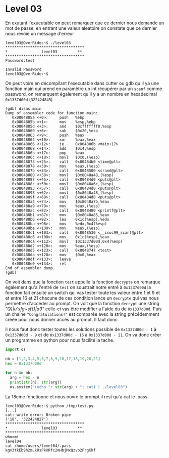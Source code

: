 
# Level 03

En exutant l'exucutable on peut remarquer que ce dernier nous demande un mot de passe, en entrant une valeur aleatoire on constate que ce dernier nous revoie un message d'erreur 
```
level03@OverRide:~$ ./level03 
***********************************
*               level03         **
***********************************
Password:test

Invalid Password
level03@OverRide:~$ 
```
On peut voire en décompilant l'executable dans cutter ou gdb qu'il ya une fonction main qui prend en paramètre un int récupérer par un `scanf` comme password, on remarquent également qu'il y a un nombre en hexadecimal `0x1337d00d` (`322424845`) 
```
(gdb) disas main 
Dump of assembler code for function main:
   0x0804885a <+0>:     push   %ebp
   0x0804885b <+1>:     mov    %esp,%ebp
   0x0804885d <+3>:     and    $0xfffffff0,%esp
   0x08048860 <+6>:     sub    $0x20,%esp
   0x08048863 <+9>:     push   %eax
   0x08048864 <+10>:    xor    %eax,%eax
   0x08048866 <+12>:    je     0x804886b <main+17>
   0x08048868 <+14>:    add    $0x4,%esp
   0x0804886b <+17>:    pop    %eax
   0x0804886c <+18>:    movl   $0x0,(%esp)
   0x08048873 <+25>:    call   0x80484b0 <time@plt>
   0x08048878 <+30>:    mov    %eax,(%esp)
   0x0804887b <+33>:    call   0x8048500 <srand@plt>
   0x08048880 <+38>:    movl   $0x8048a48,(%esp)
   0x08048887 <+45>:    call   0x80484d0 <puts@plt>
   0x0804888c <+50>:    movl   $0x8048a6c,(%esp)
   0x08048893 <+57>:    call   0x80484d0 <puts@plt>
   0x08048898 <+62>:    movl   $0x8048a48,(%esp)
   0x0804889f <+69>:    call   0x80484d0 <puts@plt>
   0x080488a4 <+74>:    mov    $0x8048a7b,%eax
   0x080488a9 <+79>:    mov    %eax,(%esp)
   0x080488ac <+82>:    call   0x8048480 <printf@plt>
   0x080488b1 <+87>:    mov    $0x8048a85,%eax
   0x080488b6 <+92>:    lea    0x1c(%esp),%edx
   0x080488ba <+96>:    mov    %edx,0x4(%esp)
   0x080488be <+100>:   mov    %eax,(%esp)
   0x080488c1 <+103>:   call   0x8048530 <__isoc99_scanf@plt>
   0x080488c6 <+108>:   mov    0x1c(%esp),%eax
   0x080488ca <+112>:   movl   $0x1337d00d,0x4(%esp)
   0x080488d2 <+120>:   mov    %eax,(%esp)
   0x080488d5 <+123>:   call   0x8048747 <test>
   0x080488da <+128>:   mov    $0x0,%eax
   0x080488df <+133>:   leave  
   0x080488e0 <+134>:   ret    
End of assembler dump.
(gdb) 
```
On voit dans que la fonction `test` appelle la fonction `decrypte` on remarque également qu'a l'entré de `test` on soustrait notre entré à `0x1337d00d` la fonction fait ensuite un switch qui vas tester toute les valeur entre 1 et 9 et et entre 16 et 21 chacune de ces condition lance un `decrypte`  qui vas nous permettre d'accéder au prompt. On voit que la fonction `decrypt` une string *"Q}|u'sfg~sf{}|a3"* celle-ci vas être modifier a l'aide du de `0x1337d00d`. Puis un chaine `"Congratulations!"` est comparée avec la string précédemment créée pour nous donner accès au prompt. Il faut donc 

Il nous faut donc tester toutes les solutions possible de  `0x1337d00d - 1`  à  `0x1337d00d - 9`  et de  `0x1337d00d - 16`  à  `0x1337d00d - 21`. On va donc créer un programme en python pour nous facilité la tache.
```py
import os
    
nb = [1,2,3,4,5,6,7,8,9,16,17,18,19,20,21]
hex = 0x1337d00d
    
for n in nb:
  arg = hex - n
  print(str(n), str(arg))
  os.system("(echo "+ str(arg) + "; cat) | ./level03")
```
La 18eme fonctionne et nous ouvre le prompt il rest qu'a cat le .pass
```
level03@OverRide:~$ python /tmp/test.py 
[...]
cat: write error: Broken pipe
('18', '322424827')
***********************************
*               level03         **
***********************************
whoami 
level04
cat /home/users/level04/.pass
kgv3tkEb9h2mLkRsPkXRfc2mHbjMxQzvb2FrgKkf
```